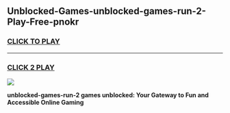 
## Unblocked-Games-unblocked-games-run-2-Play-Free-pnokr
<h3>
<a href="https://premium76.site?title=unblocked-games-run-2&ref=18A1">CLICK TO PLAY</a></h3>
<hr>

<h3>
<a href="https://premium76.site?title=unblocked-games-run-2&ref=18A1">CLICK 2 PLAY</a>
  
</h3>

<a href="https://premium76.site?title=unblocked-games-run-2&ref=18A1"><img src="https://clearcache.store/games.png"></a>


**unblocked-games-run-2 games unblocked: Your Gateway to Fun and Accessible Online Gaming**
